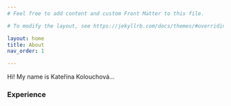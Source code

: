 ```yaml
---
# Feel free to add content and custom Front Matter to this file.

# To modify the layout, see https://jekyllrb.com/docs/themes/#overriding-theme-defaults

layout: home
title: About
nav_order: 1

---
```


Hi! My name is Kateřina Kolouchová...

### Experience